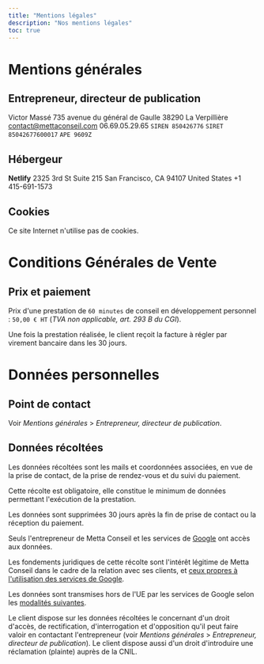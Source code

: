 ```yaml
---
title: "Mentions légales"
description: "Nos mentions légales"
toc: true
---
```


# Mentions générales
## Entrepreneur, directeur de publication
Victor Massé
735 avenue du général de Gaulle
38290 La Verpillière
contact@mettaconseil.com
06.69.05.29.65
`SIREN 850426776`
`SIRET 85042677600017`
`APE 9609Z`

## Hébergeur
**Netlify**
2325 3rd St Suite 215
San Francisco, CA 94107
United States
+1 415-691-1573

## Cookies
Ce site Internet n'utilise pas de cookies.

# Conditions Générales de Vente
## Prix et paiement
Prix d'une prestation de `60 minutes` de conseil en développement personnel : `50,00 € HT` (*TVA non applicable, art. 293 B du CGI*).

Une fois la prestation réalisée, le client reçoit la facture à régler par virement bancaire dans les 30 jours.

# Données personnelles
## Point de contact
Voir *Mentions générales* > *Entrepreneur, directeur de publication*.

## Données récoltées
Les données récoltées sont les mails et coordonnées associées, en vue de la prise de contact, de la prise de rendez-vous et du suivi du paiement.

Cette récolte est obligatoire, elle constitue le minimum de données permettant l'exécution de la prestation.

Les données sont supprimées 30 jours après la fin de prise de contact ou la réception du paiement.

Seuls l'entrepreneur de Metta Conseil et les services de [Google](https://about.google/) ont accès aux données.

Les fondements juridiques de cette récolte sont l'intérêt légitime de Metta Conseil dans le cadre de la relation avec ses clients, et [ceux propres à l'utilisation des services de Google](https://policies.google.com/privacy).

Les données sont transmises hors de l'UE par les services de Google selon les [modalités suivantes](https://policies.google.com/privacy/frameworks).

Le client dispose sur les données récoltées le concernant d'un droit d'accès, de rectification, d'interrogation et d'opposition qu'il peut faire valoir en contactant l'entrepreneur (voir *Mentions générales* > *Entrepreneur, directeur de publication*). Le client dispose aussi d'un droit d'introduire une réclamation (plainte) auprès de la CNIL.
